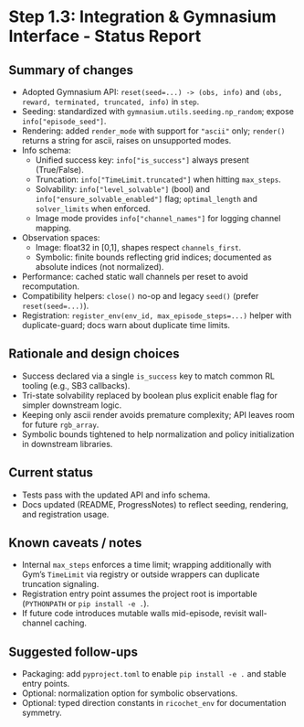 # Step 1.3: Integration & Gymnasium Interface - Status Report

## Summary of changes
- Adopted Gymnasium API: `reset(seed=...) -> (obs, info)` and `(obs, reward, terminated, truncated, info)` in `step`.
- Seeding: standardized with `gymnasium.utils.seeding.np_random`; expose `info["episode_seed"]`.
- Rendering: added `render_mode` with support for `"ascii"` only; `render()` returns a string for ascii, raises on unsupported modes.
- Info schema:
  - Unified success key: `info["is_success"]` always present (True/False).
  - Truncation: `info["TimeLimit.truncated"]` when hitting `max_steps`.
  - Solvability: `info["level_solvable"]` (bool) and `info["ensure_solvable_enabled"]` flag; `optimal_length` and `solver_limits` when enforced.
  - Image mode provides `info["channel_names"]` for logging channel mapping.
- Observation spaces:
  - Image: float32 in [0,1], shapes respect `channels_first`.
  - Symbolic: finite bounds reflecting grid indices; documented as absolute indices (not normalized).
- Performance: cached static wall channels per reset to avoid recomputation.
- Compatibility helpers: `close()` no-op and legacy `seed()` (prefer `reset(seed=...)`).
- Registration: `register_env(env_id, max_episode_steps=...)` helper with duplicate-guard; docs warn about duplicate time limits.

## Rationale and design choices
- Success declared via a single `is_success` key to match common RL tooling (e.g., SB3 callbacks).
- Tri-state solvability replaced by boolean plus explicit enable flag for simpler downstream logic.
- Keeping only ascii render avoids premature complexity; API leaves room for future `rgb_array`.
- Symbolic bounds tightened to help normalization and policy initialization in downstream libraries.

## Current status
- Tests pass with the updated API and info schema.
- Docs updated (README, ProgressNotes) to reflect seeding, rendering, and registration usage.

## Known caveats / notes
- Internal `max_steps` enforces a time limit; wrapping additionally with Gym’s `TimeLimit` via registry or outside wrappers can duplicate truncation signaling.
- Registration entry point assumes the project root is importable (`PYTHONPATH` or `pip install -e .`).
- If future code introduces mutable walls mid-episode, revisit wall-channel caching.

## Suggested follow-ups
- Packaging: add `pyproject.toml` to enable `pip install -e .` and stable entry points.
- Optional: normalization option for symbolic observations.
- Optional: typed direction constants in `ricochet_env` for documentation symmetry.
